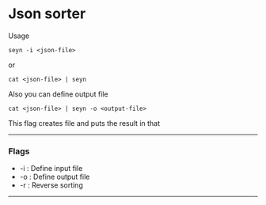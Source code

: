 # Json sorter

Usage
```
seyn -i <json-file>
```

or

```
cat <json-file> | seyn
```

Also you can define output file

```
cat <json-file> | seyn -o <output-file>
```
This flag creates <json-file> file and puts the result in that

---
### Flags
- -i : Define input file
- -o : Define output file
- -r : Reverse sorting
---
